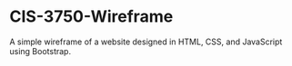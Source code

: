 # CIS-3750-Wireframe
A simple wireframe of a website designed in HTML, CSS, and JavaScript using Bootstrap.

